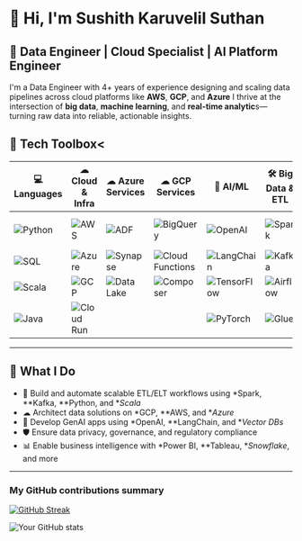 # 👋 Hi, I'm Sushith Karuvelil Suthan

🎯 **Data Engineer | Cloud Specialist | AI Platform Engineer**
---

I'm a Data Engineer with 4+ years of experience designing and scaling data pipelines across cloud platforms like **AWS**, **GCP**, and **Azure** I thrive at the intersection of **big data**, **machine learning**, and **real-time analytic**s—turning raw data into reliable, actionable insights.


<!-- ![](https://komarev.com/ghpvc/?username=sushithks&color=blue) -->




## 🧰 Tech Toolbox<
<!--
### 💻 Programming Languages  
![Python](https://img.shields.io/badge/Python-3670A0?style=flat&logo=python&logoColor=white)  
![SQL](https://img.shields.io/badge/SQL-025E8C?style=flat&logo=postgresql&logoColor=white)  
![Scala](https://img.shields.io/badge/Scala-DC322F?style=flat&logo=scala&logoColor=white)  
![Java](https://img.shields.io/badge/Java-ED8B00?style=flat&logo=openjdk&logoColor=white)

---

### ☁ Cloud Platforms & Services  
![AWS](https://img.shields.io/badge/AWS-232F3E?style=flat&logo=amazonaws&logoColor=white)  
![GCP](https://img.shields.io/badge/GCP-4285F4?style=flat&logo=google-cloud&logoColor=white)  
![Azure](https://img.shields.io/badge/Azure-0078D4?style=flat&logo=microsoft-azure&logoColor=white)

---

### 🧠 GenAI & ML  
![OpenAI](https://img.shields.io/badge/OpenAI-412991?style=flat&logo=openai&logoColor=white)  
![LangChain](https://img.shields.io/badge/LangChain-000000?style=flat&logo=langchain&logoColor=white)  
![TensorFlow](https://img.shields.io/badge/TensorFlow-FF6F00?style=flat&logo=tensorflow&logoColor=white)  
![PyTorch](https://img.shields.io/badge/PyTorch-EE4C2C?style=flat&logo=pytorch&logoColor=white)

---

### 🛠 Big Data & Orchestration  
![Apache Spark](https://img.shields.io/badge/Spark-E25A1C?style=flat&logo=apachespark&logoColor=white)  
![Apache Kafka](https://img.shields.io/badge/Kafka-231F20?style=flat&logo=apachekafka&logoColor=white)  
![Hadoop](https://img.shields.io/badge/Hadoop-66CCFF?style=flat&logo=apachehadoop&logoColor=white)  
![Apache Airflow](https://img.shields.io/badge/Airflow-017CEE?style=flat&logo=apacheairflow&logoColor=white)  
![Apache NiFi](https://img.shields.io/badge/NiFi-62A9DD?style=flat&logo=apache&logoColor=white)  
![AWS Glue](https://img.shields.io/badge/AWS%20Glue-232F3E?style=flat&logo=amazonaws&logoColor=white)  
![AWS Lambda](https://img.shields.io/badge/AWS%20Lambda-FF9900?style=flat&logo=amazonaws&logoColor=white)  
![EMR](https://img.shields.io/badge/AWS%20EMR-FF9900?style=flat&logo=amazonaws&logoColor=white)

---

### 🗄 Databases, Storage & Warehousing  
![Snowflake](https://img.shields.io/badge/Snowflake-29B5E8?style=flat&logo=snowflake&logoColor=white)  
![Amazon Redshift](https://img.shields.io/badge/Redshift-8C4FFF?style=flat&logo=amazon-aws&logoColor=white)  
![PostgreSQL](https://img.shields.io/badge/PostgreSQL-336791?style=flat&logo=postgresql&logoColor=white)  
![MongoDB](https://img.shields.io/badge/MongoDB-47A248?style=flat&logo=mongodb&logoColor=white)  
![Hive](https://img.shields.io/badge/Hive-FDEE21?style=flat&logo=apachehive&logoColor=black)  
![HBase](https://img.shields.io/badge/HBase-000000?style=flat&logo=apache&logoColor=white)

---

### 📊 Visualization & Reporting  
![Power BI](https://img.shields.io/badge/PowerBI-F2C811?style=flat&logo=powerbi&logoColor=black)  
![Tableau](https://img.shields.io/badge/Tableau-E97627?style=flat&logo=tableau&logoColor=white)

---

### ⚙ DevOps & CI/CD  
![GitHub Actions](https://img.shields.io/badge/GitHub%20Actions-2088FF?style=flat&logo=githubactions&logoColor=white)  
![Docker](https://img.shields.io/badge/Docker-2496ED?style=flat&logo=docker&logoColor=white)  
![CI/CD](https://img.shields.io/badge/CI%2FCD-blue?style=flat&logo=github&logoColor=white)  
![Jenkins](https://img.shields.io/badge/Jenkins-D24939?style=flat&logo=jenkins&logoColor=white)

---
-->

| 💻 Languages | ☁ Cloud & Infra | ☁ Azure Services | ☁ GCP Services | 🧠 AI/ML | 🛠 Big Data & ETL | 🗄 Databases | 📊 BI | ⚙ DevOps |
|-------------|------------------|-------------------|----------------|----------|------------------|--------------|--------|------------|
| ![Python](https://img.shields.io/badge/-Python-3670A0?logo=python&logoColor=white&style=flat) | ![AWS](https://img.shields.io/badge/-AWS-232F3E?logo=amazonaws&logoColor=white&style=flat) | ![ADF](https://img.shields.io/badge/-ADF-0078D4?logo=microsoftazure&logoColor=white&style=flat) | ![BigQuery](https://img.shields.io/badge/-BigQuery-669DF6?logo=googlecloud&logoColor=white&style=flat) | ![OpenAI](https://img.shields.io/badge/-OpenAI-412991?logo=openai&logoColor=white&style=flat) | ![Spark](https://img.shields.io/badge/-Spark-E25A1C?logo=apachespark&logoColor=white&style=flat) | ![Snowflake](https://img.shields.io/badge/-Snowflake-29B5E8?logo=snowflake&logoColor=white&style=flat) | ![Power BI](https://img.shields.io/badge/-PowerBI-F2C811?logo=powerbi&logoColor=black&style=flat) | ![GitHub Actions](https://img.shields.io/badge/-GitHub%20Actions-2088FF?logo=githubactions&logoColor=white&style=flat) |
| ![SQL](https://img.shields.io/badge/-SQL-025E8C?logo=postgresql&logoColor=white&style=flat) | ![Azure](https://img.shields.io/badge/-Azure-0078D4?logo=microsoft-azure&logoColor=white&style=flat) | ![Synapse](https://img.shields.io/badge/-Synapse-0078D4?logo=microsoftazure&logoColor=white&style=flat) | ![Cloud Functions](https://img.shields.io/badge/-Cloud%20Functions-34A853?logo=googlecloud&logoColor=white&style=flat) | ![LangChain](https://img.shields.io/badge/-LangChain-000000?logo=langchain&logoColor=white&style=flat) | ![Kafka](https://img.shields.io/badge/-Kafka-231F20?logo=apachekafka&logoColor=white&style=flat) | ![Redshift](https://img.shields.io/badge/-Redshift-8C4FFF?logo=amazon-aws&logoColor=white&style=flat) | ![Tableau](https://img.shields.io/badge/-Tableau-E97627?logo=tableau&logoColor=white&style=flat) | ![Docker](https://img.shields.io/badge/-Docker-2496ED?logo=docker&logoColor=white&style=flat) |
| ![Scala](https://img.shields.io/badge/-Scala-DC322F?logo=scala&logoColor=white&style=flat) | ![GCP](https://img.shields.io/badge/-GCP-4285F4?logo=googlecloud&logoColor=white&style=flat) | ![Data Lake](https://img.shields.io/badge/-Data%20Lake-0078D4?logo=microsoftazure&logoColor=white&style=flat) | ![Composer](https://img.shields.io/badge/-Composer-34A853?logo=googlecloud&logoColor=white&style=flat) | ![TensorFlow](https://img.shields.io/badge/-TensorFlow-FF6F00?logo=tensorflow&logoColor=white&style=flat) | ![Airflow](https://img.shields.io/badge/-Airflow-017CEE?logo=apacheairflow&logoColor=white&style=flat) | ![PostgreSQL](https://img.shields.io/badge/-PostgreSQL-336791?logo=postgresql&logoColor=white&style=flat) |        | ![CI/CD](https://img.shields.io/badge/-CI%2FCD-blue?logo=github&logoColor=white&style=flat) |
| ![Java](https://img.shields.io/badge/-Java-ED8B00?logo=openjdk&logoColor=white&style=flat) | ![Cloud Run](https://img.shields.io/badge/-Cloud%20Run-4285F4?logo=googlecloud&logoColor=white&style=flat) |           |            | ![PyTorch](https://img.shields.io/badge/-PyTorch-EE4C2C?logo=pytorch&logoColor=white&style=flat) | ![Glue](https://img.shields.io/badge/-AWS%20Glue-232F3E?logo=amazonaws&logoColor=white&style=flat) | ![MongoDB](https://img.shields.io/badge/-MongoDB-47A248?logo=mongodb&logoColor=white&style=flat) |        | ![Jenkins](https://img.shields.io/badge/-Jenkins-D24939?logo=jenkins&logoColor=white&style=flat) |
---



## 🚀 What I Do

- 🔄 Build and automate scalable ETL/ELT workflows using *Spark, **Kafka, **Python, and **Scala*
- ☁ Architect data solutions on *GCP, **AWS, and **Azure*
- 🤖 Develop GenAI apps using *OpenAI, **LangChain, and **Vector DBs*
- 🛡 Ensure data privacy, governance, and regulatory compliance
- 📊 Enable business intelligence with *Power BI, **Tableau, **Snowflake*, and more

---


<h3>My GitHub contributions summary</h3>

[![GitHub Streak](https://github-readme-streak-stats.herokuapp.com?user=sushithks&theme=dark&ring=fb4362&file=fb4362&currStreakNum=fb4362&currStreakLabel=fb4362&hide_border=true)](https://git.io/streak-stats)

![Your GitHub stats](https://github-readme-stats.vercel.app/api?username=sushithks&hide_border=true&show_icons=true&bg_color=151515&title_color=fb4362&icon_color=fb4362&text_bold=false&text_color=9e9e9e)

